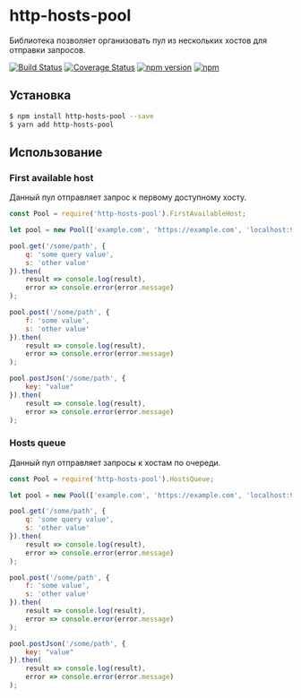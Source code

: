 # http-hosts-pool

Библиотека позволяет организовать пул из нескольких хостов для отправки запросов.

[![Build Status](https://travis-ci.org/atreslesne/lib-node-hosts-pool.svg?branch=master)](https://travis-ci.org/atreslesne/lib-node-hosts-pool)
[![Coverage Status](https://coveralls.io/repos/github/atreslesne/lib-node-hosts-pool/badge.svg?branch=v0.1)](https://coveralls.io/github/atreslesne/lib-node-hosts-pool?branch=v0.1)
[![npm version](https://badge.fury.io/js/http-hosts-pool.svg)](https://badge.fury.io/js/http-hosts-pool)
[![npm](https://img.shields.io/npm/l/express.svg?maxAge=2592000)](https://github.com/atreslesne/lib-node-hosts-pool/blob/master/LICENSE)

## Установка

```bash
$ npm install http-hosts-pool --save
$ yarn add http-hosts-pool
```

## Использование

### First available host

Данный пул отправляет запрос к первому доступному хосту.

```javascript
const Pool = require('http-hosts-pool').FirstAvailableHost;

let pool = new Pool(['example.com', 'https://example.com', 'localhost:9000']);

pool.get('/some/path', {
    q: 'some query value',
    s: 'other value'
}).then(
    result => console.log(result),
    error => console.error(error.message)
);

pool.post('/some/path', {
    f: 'some value',
    s: 'other value'
}).then(
    result => console.log(result),
    error => console.error(error.message)
);

pool.postJson('/some/path', {
    key: "value"
}).then(
    result => console.log(result),
    error => console.error(error.message)
);
```

### Hosts queue

Данный пул отправляет запросы к хостам по очереди.

```javascript
const Pool = require('http-hosts-pool').HostsQueue;

let pool = new Pool(['example.com', 'https://example.com', 'localhost:9000']);

pool.get('/some/path', {
    q: 'some query value',
    s: 'other value'
}).then(
    result => console.log(result),
    error => console.error(error.message)
);

pool.post('/some/path', {
    f: 'some value',
    s: 'other value'
}).then(
    result => console.log(result),
    error => console.error(error.message)
);

pool.postJson('/some/path', {
    key: "value"
}).then(
    result => console.log(result),
    error => console.error(error.message)
);
```
